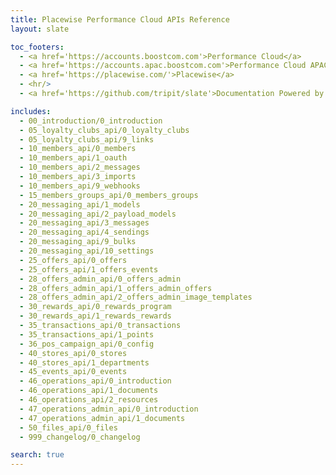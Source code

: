 ```yaml
---
title: Placewise Performance Cloud APIs Reference
layout: slate

toc_footers:
  - <a href='https://accounts.boostcom.com'>Performance Cloud</a>
  - <a href='https://accounts.apac.boostcom.com'>Performance Cloud APAC</a>
  - <a href='https://placewise.com/'>Placewise</a>
  - <hr/>
  - <a href='https://github.com/tripit/slate'>Documentation Powered by Slate</a>

includes:
  - 00_introduction/0_introduction
  - 05_loyalty_clubs_api/0_loyalty_clubs
  - 05_loyalty_clubs_api/9_links
  - 10_members_api/0_members
  - 10_members_api/1_oauth
  - 10_members_api/2_messages
  - 10_members_api/3_imports
  - 10_members_api/9_webhooks
  - 15_members_groups_api/0_members_groups
  - 20_messaging_api/1_models
  - 20_messaging_api/2_payload_models
  - 20_messaging_api/3_messages
  - 20_messaging_api/4_sendings
  - 20_messaging_api/9_bulks
  - 20_messaging_api/10_settings
  - 25_offers_api/0_offers
  - 25_offers_api/1_offers_events
  - 28_offers_admin_api/0_offers_admin
  - 28_offers_admin_api/1_offers_admin_offers
  - 28_offers_admin_api/2_offers_admin_image_templates
  - 30_rewards_api/0_rewards_program
  - 30_rewards_api/1_rewards_rewards
  - 35_transactions_api/0_transactions
  - 35_transactions_api/1_points
  - 36_pos_campaign_api/0_config
  - 40_stores_api/0_stores
  - 40_stores_api/1_departments
  - 45_events_api/0_events
  - 46_operations_api/0_introduction
  - 46_operations_api/1_documents
  - 46_operations_api/2_resources
  - 47_operations_admin_api/0_introduction
  - 47_operations_admin_api/1_documents
  - 50_files_api/0_files
  - 999_changelog/0_changelog

search: true
---
```

